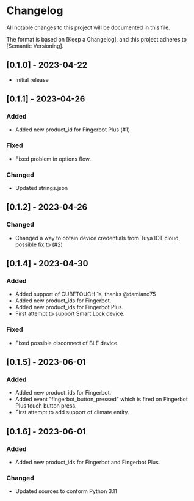 # Changelog

All notable changes to this project will be documented in this file.

The format is based on [Keep a Changelog],
and this project adheres to [Semantic Versioning].

## [0.1.0] - 2023-04-22

- Initial release


## [0.1.1] - 2023-04-26

### Added

- Added new product_id for Fingerbot Plus (#1)

### Fixed

- Fixed problem in options flow.

### Changed

- Updated strings.json


## [0.1.2] - 2023-04-26

### Changed

- Changed a way to obtain device credentials from Tuya IOT cloud, possible fix to (#2)

## [0.1.4] - 2023-04-30

### Added

- Added support of CUBETOUCH 1s, thanks @damiano75
- Added new product_ids for Fingerbot.
- Added new product_ids for Fingerbot Plus.
- First attempt to support Smart Lock device.

### Fixed

- Fixed possible disconnect of BLE device.

## [0.1.5] - 2023-06-01

### Added

- Added new product_ids for Fingerbot.
- Added event "fingerbot_button_pressed" which is fired on Fingerbot Plus touch button press.
- First attempt to add support of climate entity.

## [0.1.6] - 2023-06-01

### Added

- Added new product_ids for Fingerbot and Fingerbot Plus.

### Changed

- Updated sources to conform Python 3.11

